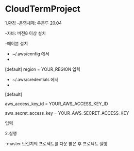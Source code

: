 # CloudTermProject
1.환경
-운영체제: 우분투 20.04

-자바: 버전8 이상 설치

-메이븐 설치

- ~/.aws/config 에서
- 
[default]
region = YOUR_REGION 
입력

- ~/.aws/credentials 에서
- 
[default]

aws_access_key_id = YOUR_AWS_ACCESS_KEY_ID

aws_secret_access_key = YOUR_AWS_SECRET_ACCESS_KEY

입력 

2.실행

-master 브런치의 프로젝트를 다운 받은 후 프로젝트 실행
